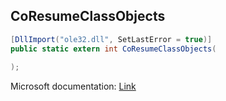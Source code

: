 ## CoResumeClassObjects

```csharp
[DllImport("ole32.dll", SetLastError = true)]
public static extern int CoResumeClassObjects(
   
);
```

Microsoft documentation: [Link](https://docs.microsoft.com/en-us/windows/win32/api/combaseapi/nf-combaseapi-coresumeclassobjects)
